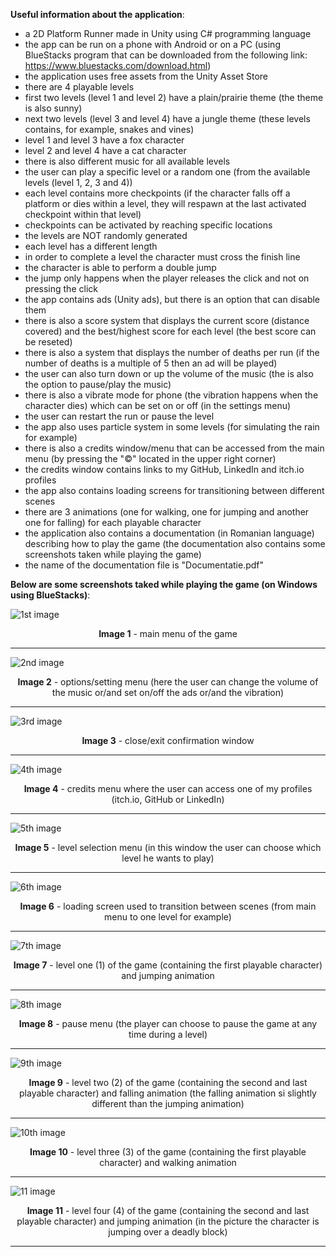 <strong>Useful information about the application</strong>:
- a 2D Platform Runner made in Unity using C# programming language
- the app can be run on a phone with Android or on a PC (using BlueStacks program that can be downloaded from the following link: https://www.bluestacks.com/download.html)
- the application uses free assets from the Unity Asset Store
- there are 4 playable levels
- first two levels (level 1 and level 2) have a plain/prairie theme (the theme is also sunny)
- next two levels (level 3 and level 4) have a jungle theme (these levels contains, for example, snakes and vines)
- level 1 and level 3 have a fox character
- level 2 and level 4 have a cat character
- there is also different music for all available levels
- the user can play a specific level or a random one (from the available levels (level 1, 2, 3 and 4))
- each level contains more checkpoints (if the character falls off a platform or dies within a level, they will respawn at the last activated checkpoint within that level)
- checkpoints can be activated by reaching specific locations
- the levels are NOT randomly generated
- each level has a different length
- in order to complete a level the character must cross the finish line
- the character is able to perform a double jump
- the jump only happens when the player releases the click and not on pressing the click
- the app contains ads (Unity ads), but there is an option that can disable them
- there is also a score system that displays the current score (distance covered) and the best/highest score for each level (the best score can be reseted)
- there is also a system that displays the number of deaths per run (if the number of deaths is a multiple of 5 then an ad will be played)
- the user can also turn down or up the volume of the music (the is also the option to pause/play the music)
- there is also a vibrate mode for phone (the vibration happens when the character dies) which can be set on or off (in the settings menu)
- the user can restart the run or pause the level
- the app also uses particle system in some levels (for simulating the rain for example)
- there is also a credits window/menu that can be accessed from the main menu (by pressing the "©" located in the upper right corner)
- the credits window contains links to my GitHub, LinkedIn and itch.io profiles
- the app also contains loading screens for transitioning between different scenes
- there are 3 animations (one for walking, one for jumping and another one for falling) for each playable character
- the application also contains a documentation (in Romanian language) describing how to play the game (the documentation also contains some screenshots taken while playing the game)
- the name of the documentation file is "Documentatie.pdf"

<strong>Below are some screenshots taked while playing the game (on Windows using BlueStacks)</strong>:

![1st image](https://github.com/Ampersand25/2DPlatformRunner/blob/master/Screenshots/ss1.png)
<p align="center"><strong>Image 1</strong> - main menu of the game</p>
<hr>

![2nd image](https://github.com/Ampersand25/2DPlatformRunner/blob/master/Screenshots/ss2.png)
<p align="center"><strong>Image 2</strong> - options/setting menu (here the user can change the volume of the music or/and set on/off the ads or/and the vibration)</p>
<hr>

![3rd image](https://github.com/Ampersand25/2DPlatformRunner/blob/master/Screenshots/ss3.png)
<p align="center"><strong>Image 3</strong> - close/exit confirmation window</p>
<hr>

![4th image](https://github.com/Ampersand25/2DPlatformRunner/blob/master/Screenshots/ss4.png)
<p align="center"><strong>Image 4</strong> - credits menu where the user can access one of my profiles (itch.io, GitHub or LinkedIn)</p>
<hr>

![5th image](https://github.com/Ampersand25/2DPlatformRunner/blob/master/Screenshots/ss5.png)
<p align="center"><strong>Image 5</strong> - level selection menu (in this window the user can choose which level he wants to play)</p>
<hr>

![6th image](https://github.com/Ampersand25/2DPlatformRunner/blob/master/Screenshots/ss6.png)
<p align="center"><strong>Image 6</strong> - loading screen used to transition between scenes (from main menu to one level for example)</p>
<hr>

![7th image](https://github.com/Ampersand25/2DPlatformRunner/blob/master/Screenshots/ss7.png)
<p align="center"><strong>Image 7</strong> - level one (1) of the game (containing the first playable character) and jumping animation</p>
<hr>

![8th image](https://github.com/Ampersand25/2DPlatformRunner/blob/master/Screenshots/ss8.png)
<p align="center"><strong>Image 8</strong> - pause menu (the player can choose to pause the game at any time during a level)</p>
<hr>

![9th image](https://github.com/Ampersand25/2DPlatformRunner/blob/master/Screenshots/ss9.png)
<p align="center"><strong>Image 9</strong> - level two (2) of the game (containing the second and last playable character) and falling animation (the falling animation si slightly different than the jumping animation)</p>
<hr>

![10th image](https://github.com/Ampersand25/2DPlatformRunner/blob/master/Screenshots/ss10.png)
<p align="center"><strong>Image 10</strong> - level three (3) of the game (containing the first playable character) and walking animation</p>
<hr>

![11 image](https://github.com/Ampersand25/2DPlatformRunner/blob/master/Screenshots/ss11.png)
<p align="center"><strong>Image 11</strong> - level four (4) of the game (containing the second and last playable character) and jumping animation (in the picture the character is jumping over a deadly block)</p>
<hr>
